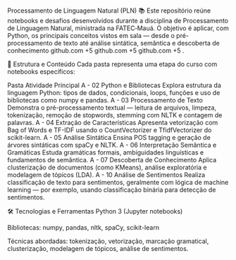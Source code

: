 Processamento de Linguagem Natural (PLN) 📚
Este repositório reúne notebooks e desafios desenvolvidos durante a disciplina de Processamento de Linguagem Natural, ministrada na FATEC‑Mauá. O objetivo é aplicar, com Python, os principais conceitos vistos em sala — desde o pré-processamento de texto até análise sintática, semântica e descoberta de conhecimento 
github.com
+5
github.com
+5
github.com
+5
.

🚀 Estrutura e Conteúdo
Cada pasta representa uma etapa do curso com notebooks específicos:

Pasta	Atividade Principal
A - 02 Python e Bibliotecas	Explora estrutura da linguagem Python: tipos de dados, condicionais, loops, funções e uso de bibliotecas como numpy e pandas.
A - 03 Processamento de Texto	Demonstra o pré-processamento textual — leitura de arquivos, limpeza, tokenização, remoção de stopwords, stemming com NLTK e contagem de palavras.
A - 04 Extração de Características	Apresenta vetorização com Bag of Words e TF-IDF usando o CountVectorizer e TfidfVectorizer do scikit-learn.
A - 05 Análise Sintática	Ensina POS tagging e geração de árvores sintáticas com spaCy e NLTK.
A - 06 Interpretação Semântica e Gramáticas	Estuda gramáticas formais, ambiguidades linguísticas e fundamentos de semântica.
A - 07 Descoberta de Conhecimento	Aplica clusterização de documentos (como KMeans), análise exploratória e modelagem de tópicos (LDA).
A - 10 Análise de Sentimentos	Realiza classificação de texto para sentimentos, geralmente com lógica de machine learning — por exemplo, usando classificação binária para detecção de sentimentos.

🛠 Tecnologias e Ferramentas
Python 3 (Jupyter notebooks)

Bibliotecas: numpy, pandas, nltk, spaCy, scikit-learn

Técnicas abordadas: tokenização, vetorização, marcação gramatical, clusterização, modelagem de tópicos, análise de sentimentos.
